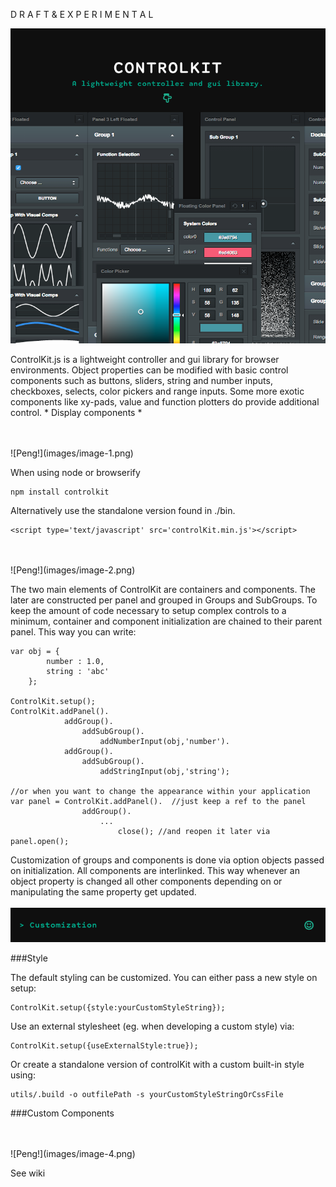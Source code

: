 D R A F T & E X P E R I M E N T A L

![Peng!](images/image-0.png)

ControlKit.js is a lightweight controller and gui library for browser environments.
Object properties can be modified with basic control components such
as buttons, sliders, string and number inputs,  checkboxes,  selects, color pickers and
range inputs. Some more exotic components like xy-pads, value and function plotters do provide additional
control. * Display components *

<br/>
<br/>
![Peng!](images/image-1.png)

When using node or browserify

    npm install controlkit

Alternatively use the standalone version found in ./bin.

    <script type='text/javascript' src='controlKit.min.js'></script>

<br/>
<br/>
![Peng!](images/image-2.png)

The two main elements of ControlKit are containers and components. The later are constructed per panel and
grouped in Groups and SubGroups. To keep the amount of code necessary to setup complex controls to a minimum,
container and component initialization are chained to their parent panel. This way you can write:

    var obj = {
            number : 1.0,
            string : 'abc'
        };

    ControlKit.setup();
    ControlKit.addPanel().
                addGroup().
                    addSubGroup().
                        addNumberInput(obj,'number').
                addGroup().
                    addSubGroup().
                        addStringInput(obj,'string');

    //or when you want to change the appearance within your application
    var panel = ControlKit.addPanel().  //just keep a ref to the panel
                    addGroup().
                        ...
                            close(); //and reopen it later via panel.open();

Customization of groups and components is done via option objects passed on initialization.
All components are interlinked. This way whenever an object property is changed all other components depending
on or manipulating the same property get updated.
<br/>
<br/>
![Peng!](images/image-3.png)

###Style

The default styling can be customized. You can either pass a new style on setup:

    ControlKit.setup({style:yourCustomStyleString});

Use an external stylesheet (eg. when developing a custom style) via:

    ControlKit.setup({useExternalStyle:true});

Or create a standalone version of controlKit with a custom built-in style using:

    utils/.build -o outfilePath -s yourCustomStyleStringOrCssFile


###Custom Components

<br/>
<br/>
![Peng!](images/image-4.png)

See wiki
